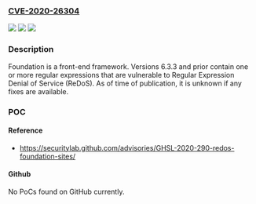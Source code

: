 ### [CVE-2020-26304](https://cve.mitre.org/cgi-bin/cvename.cgi?name=CVE-2020-26304)
![](https://img.shields.io/static/v1?label=Product&message=foundation-sites&color=blue)
![](https://img.shields.io/static/v1?label=Version&message=0%3C%3D%206.6.3%20&color=brighgreen)
![](https://img.shields.io/static/v1?label=Vulnerability&message=CWE-1333%20Inefficient%20Regular%20Expression%20Complexity&color=brighgreen)

### Description

Foundation is a front-end framework. Versions 6.3.3 and prior contain one or more regular expressions that are vulnerable to Regular Expression Denial of Service (ReDoS). As of time of publication, it is unknown if any fixes are available.

### POC

#### Reference
- https://securitylab.github.com/advisories/GHSL-2020-290-redos-foundation-sites/

#### Github
No PoCs found on GitHub currently.


